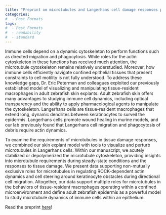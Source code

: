 ```yaml
---
title: "Preprint on microtubules and Langerhans cell damage responses posted!"
categories:
#  - Post Formats
tags:
#  - Post Formats
#  - readability
#  - standard
---
```

Immune cells depend on a dynamic cytoskeleton to perform functions such as directed migration and phagocytosis. While roles for the actin cytoskeleton in these functions has received much attention, the microtubule cytoskeleton remains relatively understudied. Moreover, how immune cells efficiently navigate confined epithelial tissues that present constraints to cell motility is not fully understood. To address these knowledge gaps, Dr. Eric Peterman and colleagues exploited our previously established model of visualizing and manipulating tissue-resident macrophages in adult zebrafish skin explants. Adult zebrafish skin offers many advantages to studying immune cell dynamics, including optical transparency and the ability to apply pharmacological agents to manipulate the cytoskeleton. Langerhans cells are tissue-resident macrophages that extend long, dynamic dendrites between keratinocytes to surveil the epidermis. Langerhans cells promote wound healing in murine models, and our lab previously found that Langerhans cell migration and phagocytosis of debris require actin dynamics.

To examine the requirements of microtubules in tissue damage responses, we combined our skin explant model with tools to visualize and perturb microtubules in Langerhans cells. Within our manuscript, we acutely stabilized or depolymerized the microtubule cytoskeleton, providing insights into microtubule requirements during steady-state conditions and the responses to tissue damage. We present data supporting non-mutually exclusive roles for microtubules in regulating ROCK-dependent actin dynamics and cell steering around keratinocyte obstacles during directional cell migration. Altogether, our data support multiple roles for microtubules in the behaviors of tissue-resident macrophages operating within a confined microenvironment and define adult zebrafish epidermis as a powerful model to study microtubule dynamics of immune cells within an epithelium. 

Read the preprint [here](https://www.biorxiv.org/content/10.1101/2025.03.13.642867)!
